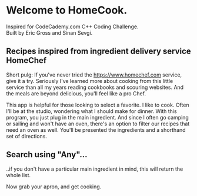# Welcome to HomeCook.
Inspired for CodeCademy.com C++ Coding Challenge.<br>
Built by Eric Gross and Sinan Sevgi.

## Recipes inspired from ingredient delivery service HomeChef
Short pulg: If you've never tried the https://www.homechef.com service, give it a try. Seriously I've learned more about cooking from this little service than all my years reading cookbooks and scouring websites. And the meals are beyond delicious, you'll feel like a pro Chef.

This app is helpful for those looking to select a favorite. I like to cook. Often I'll be at the studio, wondering what I should make for dinner. With this program, you just plug in the main ingredient. And since I often go camping or sailing and won't have an oven, there's an option to filter our recipes that need an oven as well. You'll be presented the ingredients and a shorthand set of directions. 

## Search using __**"Any"**__... 
 ..if you don't have a particular main ingredient in mind, this will return the whole list.
 
 Now grab your apron, and get cooking. 
